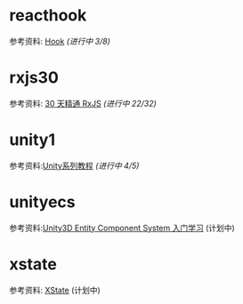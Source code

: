 # reacthook

参考资料: [Hook](https://react.docschina.org/docs/hooks-overview.html) _(进行中 3/8)_

# rxjs30

参考资料: [30 天精通 RxJS](https://blog.jerry-hong.com/series/rxjs/) _(进行中 22/32)_

# unity1

参考资料:[Unity系列教程](https://www.yuque.com/henjihenguanjian/technicalarticles/dsoxgs) _(进行中 4/5)_

# unityecs

参考资料:[Unity3D Entity Component System 入门学习](https://blog.csdn.net/u012632851/category_7034956.html) (计划中)

# xstate

参考资料: [XState](https://blog.jerry-hong.com/posts/xstate-introduction/) (计划中)
